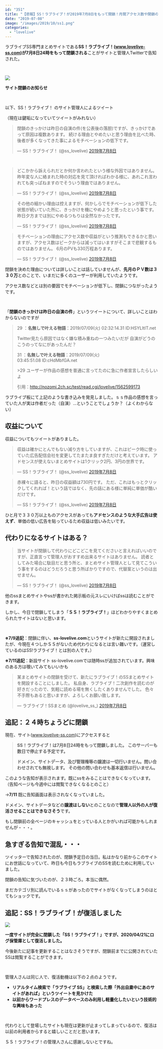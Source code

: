 ```yaml
---
id: "351"
title: "【悲報】SS！ラブライブ！が2019年7月8日をもって閉鎖！月間アクセス数や閉鎖の理由は？？"
date: "2019-07-08"
image: "/images/2019/10/ss1.png"
categories: 
  - "lovelive"
---
```


ラブライブSS専門まとめサイトである**SS！ラブライブ！(www.lovelive-ss.com)が7月8日24時をもって閉鎖される**ことがサイトと管理人Twitterで告知された。

 

![](../../assets/images/2019/10/ss2.png)

**サイト閉鎖のお知らせ**

 

以下、SS！ラブライブ！ のサイト管理人によるツイート

（現在は鍵垢になっていてツイートがみれない）

<blockquote class="twitter-tweet" data-lang="ja"><p dir="ltr" lang="ja">閉鎖のきっかけは昨日の自演の件(を公表後の落胆)ですが、きっかけであって原因は複数あります。 続ける理由とやめたいと思う理由を比べた時、後者が多くなってきた事によるモチベーションの低下です。</p>— SS！ラブライブ！ (@ss_lovelive) <a href="https://twitter.com/ss_lovelive/status/1148227345452417024?ref_src=twsrc%5Etfw">2019年7月8日</a></blockquote>
<script async src="https://platform.twitter.com/widgets.js" charset="utf-8"></script>

 

<blockquote class="twitter-tweet" data-lang="ja"><p dir="ltr" lang="ja">どこかから訴えられだとか何か言われたという様な外因ではありません。 昨年変な人に絡まれた時の対応を見て頂ければわかる様に、あれこれ言われても突っぱねますのでそういう理由ではありません。</p>— SS！ラブライブ！ (@ss_lovelive) <a href="https://twitter.com/ss_lovelive/status/1148228368099229696?ref_src=twsrc%5Etfw">2019年7月8日</a></blockquote>
<script async src="https://platform.twitter.com/widgets.js" charset="utf-8"></script>

<blockquote class="twitter-tweet" data-lang="ja"><p dir="ltr" lang="ja">その他の細かい理由は控えますが、何かしらでモチベーションが低下した状態が続いていた所に、きっかけを機にやめようと思ったという事です。 昨日夕方までは別にやめるつもりは全然なかったです。</p>— SS！ラブライブ！ (@ss_lovelive) <a href="https://twitter.com/ss_lovelive/status/1148229224840306688?ref_src=twsrc%5Etfw">2019年7月8日</a></blockquote>
<script async src="https://platform.twitter.com/widgets.js" charset="utf-8"></script>

<blockquote class="twitter-tweet" data-lang="ja"><p dir="ltr" lang="ja">モチベーションの理由にアクセス数や収益がという推測もできるかと思いますが、アクセス数はピークからは減ってはいますがそこまで悲観するものではありません。 6月のPVも330万程あります。</p>— SS！ラブライブ！ (@ss_lovelive) <a href="https://twitter.com/ss_lovelive/status/1148231132149735424?ref_src=twsrc%5Etfw">2019年7月8日</a></blockquote>
<script async src="https://platform.twitter.com/widgets.js" charset="utf-8"></script>

閉鎖を決めた理由については詳しいことは話していませんが、**先月のＰＶ数は３３０万**とのことで、いまだに多くのユーザーが利用していたようです。

アクセス数などとは別の要因でモチベーションが低下し、閉鎖につながったようです。

 

「**閉鎖のきっかけは昨日の自演の件**」というツイートについて、詳しいことはわからないのですが

> 29 ：**名無しで叶える物語**：2019/07/09(火) 02:32:14.31 ID:HSYLItIT.net
> 
> Twitter見たら原因ではなく嫌な積み重ねの一つみたいだが 自演がどうのこうのってなにがあったんだ？
> 
> 31 ：**名無しで叶える物語**：2019/07/09(火) 03:45:51.08 ID:cHdMbfGA.net
> 
> \>29 ユーザーが作品の感想を普通に言ってたのに急に作者宣言したらしいよ
> 
> 引用：http://nozomi.2ch.sc/test/read.cgi/lovelive/1562599173

ラブライブ板にて上記のような書き込みを発見しました。ｓｓ作品の感想を言っていた人が実は作者だった（自演）...ということでしょうか？（よくわからない）

## 収益について

収益についてもツイートがありました。

<blockquote class="twitter-tweet" data-lang="ja"><p dir="ltr" lang="ja">収益は確かにとんでもない減り方をしていますが、これはピーク時に使っていた広告配信会社を変更してたまたま良すぎただけと考えています。 アドセンスが使えないまとめサイトは1クリック2円、3円の世界です。</p>— SS！ラブライブ！ (@ss_lovelive) <a href="https://twitter.com/ss_lovelive/status/1148231805905981441?ref_src=twsrc%5Etfw">2019年7月8日</a></blockquote>
<script async src="https://platform.twitter.com/widgets.js" charset="utf-8"></script>

<blockquote class="twitter-tweet" data-lang="ja"><p dir="ltr" lang="ja">赤裸々に語ると、昨日の収益額は730円です。 ただ、これはもっとクリックしてくれれば！という話ではなく、先の話にある様に単純に単価が酷いだけです。</p>— SS！ラブライブ！ (@ss_lovelive) <a href="https://twitter.com/ss_lovelive/status/1148234637618974720?ref_src=twsrc%5Etfw">2019年7月8日</a></blockquote>
<script async src="https://platform.twitter.com/widgets.js" charset="utf-8"></script>

ひと月で３３０万以上ものアクセスがあっても**アドセンスのような大手広告は使えず**、単価の低い広告を貼っているため収益は低いみたいです。

## 代わりになるサイトはある？

<blockquote class="twitter-tweet" data-lang="ja"><p dir="ltr" lang="ja">当サイトが閉鎖して代わりにどこどこを見てくださいと言えればいいのですが、正直言って管理人がおすすめ出来るサイトはありません。 読者としてみた場合に駄目だと思う所と、まとめサイト管理人として見てこういう事をするのはどうだろうと思う所ばかりですので、代替案というのは出せません。</p>— SS！ラブライブ！ (@ss_lovelive) <a href="https://twitter.com/ss_lovelive/status/1148238657079222272?ref_src=twsrc%5Etfw">2019年7月8日</a></blockquote>
<script async src="https://platform.twitter.com/widgets.js" charset="utf-8"></script>

他のssまとめサイトやssが書かれた掲示板の元スレにいけばssは読むことができます。

しかし、今日で閉鎖してしまう「**ＳＳ！ラブライブ！**」ほどわかりやすくまとめられたサイトはないと思います。

 

**※7/9追記**：閉鎖に伴い、**ss-lovelive.com**というサイトが新たに開設されましたが、今現在４つしかＳＳがないため代わりになるとは言い難いです。（運営しているのはSS!ラブライブ！とは別の人です。）

**※7/11追記**：新設サイト ss-lovelive.comでは随時ssが追加されています。興味のある方は覗いてみてもいいかも

<blockquote class="twitter-tweet" data-lang="ja"><p dir="ltr" lang="ja">某まとめサイトの閉鎖を受けて、新たにラブライブ！のSSまとめサイトを開設することにしました。 私自身、ラブライブ！二次創作を読むのが好きだったので、気軽に読める場を無くしたくありませんでした。 色々不手際もあると思いますが、よろしくお願い致します。</p>— ラブライブ！SSまとめ (@lovelive_ss_) <a href="https://twitter.com/lovelive_ss_/status/1148277096579395587?ref_src=twsrc%5Etfw">2019年7月8日</a></blockquote>
<script async src="https://platform.twitter.com/widgets.js" charset="utf-8"></script>

## 追記：２４時ちょうどに閉鎖

現在、サイト(www.lovelive-ss.com)にアクセスすると

> **SS！ラブライブ！は7月8日24時をもって閉鎖しました。** **このサーバーも数日で停止する予定です。**
> 
> **ドメイン、サイトデータ、及び管理権等の譲渡は一切行いません。問い合わせされても無視します。** **その他の問い合わせも基本返信は行いません。**

このような告知が表示されます。既にssをみることはできなくなっています。（告知ページも今週中には閲覧できなくなるとのこと）

→**7/11** 既に告知画面は表示されなくなっていました。

ドメイン、サイトデータなどの**譲渡はしない**とのことなので**管理人以外の人が復活させることはできなさそう**です。

もし閉鎖前の全ページのキャッシュをとっている人とかがいれば可能かもしれませんが・・・。

## 急すぎる告知で混乱・・・

ツイッターで告知されたのが、閉鎖予定日の当日。私はかなり前からこのサイトにお世話になっていて、昨日も今日もラブライブのSSを読むために利用していました。

閉鎖の告知に気づいたのが、２３時ごろ。本当に偶然。

まだカテゴリ別に読んでいるｓｓがあったのでサイトがなくなってしまうのはとてもショックです。

## 追記：SS！ラブライブ！が復活しました

![](../../assets/images/2020/04/launch.png)

**一度サイトが完全に閉鎖した「SS！ラブライブ！」ですが、2020/04/21にログ保管庫として復活しました。**

今後新たに記事を更新することはなさそうですが、閉鎖前までに公開されていたSSは閲覧することができます。

 

管理人さんは同じ人で、復活動機は以下の２点のようです。

- **リアルタイム検索で「ラブライブ SS」と検索した際「外出自粛中にあのサイトがあれば」というツイートを見かけた**
- **以前からワードプレスのデータベースのみ利用し軽量化したいという技術的な興味もあった**

 

代わりとして登場したサイトも現在は更新が止まってしまっているので、復活は以前の利用者からすると嬉しいことだと思います。

ＳＳ！ラブライブ！の管理人さんに感謝しないとですね。
